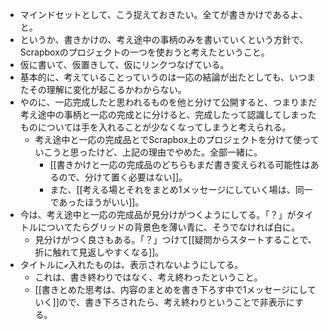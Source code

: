- マインドセットとして、こう捉えておきたい。全てが書きかけであるよ、と。
- というか、書きかけの、考え途中の事柄のみを書いていくという方針で、Scrapboxのプロジェクトの一つを使おうと考えたということ。
- 仮に書いて、仮置きして、仮にリンクつなげている。
- 基本的に、考えていることっていうのは一応の結論が出たとしても、いつまたその理解に変化が起こるかわからない。
- やのに、一応完成したと思われるものを他と分けて公開すると、つまりまだ考え途中の事柄と一応の完成とに分けると、完成したって認識してしまったものについては手を入れることが少なくなってしまうと考えられる。
	- 考え途中と一応の完成品とでScrapbox上のプロジェクトを分けて使っていこうと思ったけど、上記の理由でやめた。全部一緒に。
		- [[書きかけと一応の完成品のどちらもまだ書き変えられる可能性はあるので、分けて置く必要はない]]。
		- また、[[考える場とそれをまとめ1メッセージにしていく場は、同一であったほうがいい]]。
- 今は、考え途中と一応の完成品が見分けがつくようにしてる。「？」がタイトルについてたらグリッドの背景色を薄い青に、そうでなければ白に。
	- 見分けがつく良さもある。「？」つけて[[疑問からスタートすることで、折に触れて見返しやすくなる]]。
- タイトルに`✔︎`入れたものは、表示されないようにしてる。
	- これは、書き終わりではなく、考え終わったということ。
	- [[書きとめた思考は、内容のまとめを書き下ろす中で1メッセージにしていく]]ので、書き下ろされたら、考え終わりということで非表示にする。